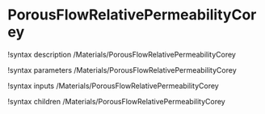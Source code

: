 <!-- MOOSE Documentation Stub: Remove this when content is added. -->

# PorousFlowRelativePermeabilityCorey
!syntax description /Materials/PorousFlowRelativePermeabilityCorey

!syntax parameters /Materials/PorousFlowRelativePermeabilityCorey

!syntax inputs /Materials/PorousFlowRelativePermeabilityCorey

!syntax children /Materials/PorousFlowRelativePermeabilityCorey
